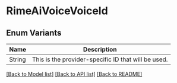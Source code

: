 # RimeAiVoiceVoiceId

## Enum Variants

| Name | Description |
|---- | -----|
| String | This is the provider-specific ID that will be used. |

[[Back to Model list]](../README.md#documentation-for-models) [[Back to API list]](../README.md#documentation-for-api-endpoints) [[Back to README]](../README.md)


